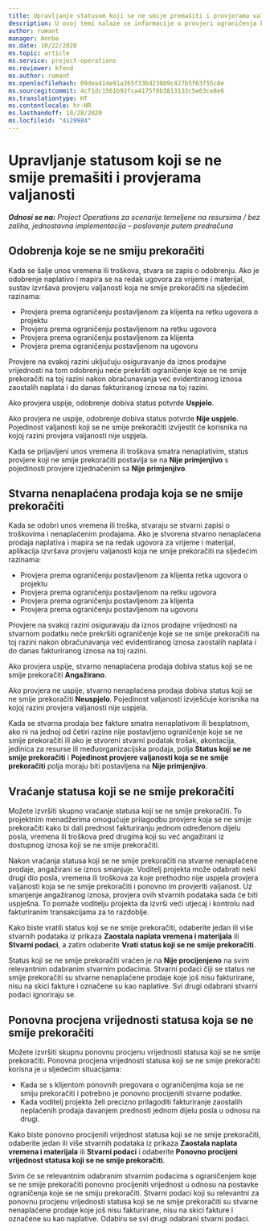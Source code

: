```yaml
---
title: Upravljanje statusom koji se ne smije premašiti i provjerama valjanosti
description: U ovoj temi nalaze se informacije o provjeri ograničenja koja se ne smiju prekoračiti u aplikaciji Project Operations.
author: rumant
manager: Annbe
ms.date: 10/22/2020
ms.topic: article
ms.service: project-operations
ms.reviewer: kfend
ms.author: rumant
ms.openlocfilehash: 09dea414e91a365f33bd23089c427b5f63f55c8e
ms.sourcegitcommit: 4cf1dc1561b92fca4175f0b3813133c5e63ce8e6
ms.translationtype: HT
ms.contentlocale: hr-HR
ms.lasthandoff: 10/28/2020
ms.locfileid: "4129984"
---
```

# <a name="manage-not-to-exceed-status-and-validations"></a>Upravljanje statusom koji se ne smije premašiti i provjerama valjanosti 

_**Odnosi se na:** Project Operations za scenarije temeljene na resursima / bez zaliha, jednostavna implementacija – poslovanje putem predračuna_

## <a name="not-to-exceed-on-approvals"></a>Odobrenja koje se ne smiju prekoračiti

Kada se šalje unos vremena ili troškova, stvara se zapis o odobrenju. Ako je odobrenje naplativo i mapira se na redak ugovora za vrijeme i materijal, sustav izvršava provjeru valjanosti koja ne smije prekoračiti na sljedećim razinama:

  - Provjera prema ograničenju postavljenom za klijenta na retku ugovora o projektu
  - Provjera prema ograničenju postavljenom na retku ugovora
  - Provjera prema ograničenju postavljenom za klijenta
  - Provjera prema ograničenju postavljenom na ugovoru

Provjere na svakoj razini uključuju osiguravanje da iznos prodajne vrijednosti na tom odobrenju neće prekršiti ograničenje koje se ne smije prekoračiti na toj razini nakon obračunavanja već evidentiranog iznosa zaostalih naplata i do danas fakturiranog iznosa na toj razini.

Ako provjera uspije, odobrenje dobiva status potvrde **Uspjelo**.

Ako provjera ne uspije, odobrenje dobiva status potvrde **Nije uspjelo**. Pojedinost valjanosti koji se ne smije prekoračiti izvijestit će korisnika na kojoj razini provjera valjanosti nije uspjela.

Kada se prijavljeni unos vremena ili troškova smatra nenaplativim, status provjere koji ne smije prekoračiti postavlja se na **Nije primjenjivo** s pojedinosti provjere izjednačenim sa **Nije primjenjivo**.

## <a name="not-to-exceed-on-unbilled-sales-actuals"></a>Stvarna nenaplaćena prodaja koja se ne smije prekoračiti

Kada se odobri unos vremena ili troška, stvaraju se stvarni zapisi o troškovima i nenaplaćenim prodajama. Ako je stvorena stvarno nenaplaćena prodaja naplativa i mapira se na redak ugovora za vrijeme i materijal, aplikacija izvršava provjeru valjanosti koja ne smije prekoračiti na sljedećim razinama:

  - Provjera prema ograničenju postavljenom za klijenta retka ugovora o projektu
  - Provjera prema ograničenju postavljenom na retku ugovora
  - Provjera prema ograničenju postavljenom za klijenta
  - Provjera prema ograničenju postavljenom na ugovoru

Provjere na svakoj razini osiguravaju da iznos prodajne vrijednosti na stvarnom podatku neće prekršiti ograničenje koje se ne smije prekoračiti na toj razini nakon obračunavanja već evidentiranog iznosa zaostalih naplata i do danas fakturiranog iznosa na toj razini.

Ako provjera uspije, stvarno nenaplaćena prodaja dobiva status koji se ne smije prekoračiti **Angažirano**.

Ako provjera ne uspije, stvarno nenaplaćena prodaja dobiva status koji se ne smije prekoračiti **Neuspjelo**. Pojedinost valjanosti izvješćuje korisnika na kojoj razini provjera valjanosti nije uspjela.

Kada se stvarna prodaja bez fakture smatra nenaplativom ili besplatnom, ako ni na jednoj od četiri razine nije postavljeno ograničenje koje se ne smije prekoračiti ili ako je stvoreni stvarni podatak trošak, akontacija, jedinica za resurse ili međuorganizacijska prodaja, polja **Status koji se ne smije prekoračiti** i **Pojedinost provjere valjanosti koja se ne smije prekoračiti** polja moraju biti postavljena na **Nije primjenjivo**.

## <a name="reset-the-not-to-exceed-status"></a>Vraćanje statusa koji se ne smije prekoračiti

Možete izvršiti skupno vraćanje statusa koji se ne smije prekoračiti. To projektnim menadžerima omogućuje prilagodbu provjere koja se ne smije prekoračiti kako bi dali prednost fakturiranju jednom određenom dijelu posla, vremena ili troškova pred drugima koji su već angažirani iz dostupnog iznosa koji se ne smije prekoračiti.

Nakon vraćanja statusa koji se ne smije prekoračiti na stvarne nenaplaćene prodaje, angažirani se iznos smanjuje. Voditelj projekta može odabrati neki drugi dio posla, vremena ili troškova za koje prethodno nije uspjela provjera valjanosti koja se ne smije prekoračiti i ponovno im provjeriti valjanost. Uz smanjenje angažiranog iznosa, provjera ovih stvarnih podataka sada će biti uspješna. To pomaže voditelju projekta da izvrši veći utjecaj i kontrolu nad fakturiranim transakcijama za to razdoblje.

Kako biste vratili status koji se ne smije prekoračiti, odaberite jedan ili više stvarnih podataka iz prikaza **Zaostala naplata vremena i materijala** ili **Stvarni podaci**, a zatim odaberite **Vrati status koji se ne smije prekoračiti**.

Status koji se ne smije prekoračiti vraćen je na **Nije procijenjeno** na svim relevantnim odabranim stvarnim podacima. Stvarni podaci čiji se status ne smije prekoračiti su stvarne nenaplaćene prodaje koje još nisu fakturirane, nisu na skici fakture i označene su kao naplative. Svi drugi odabrani stvarni podaci ignoriraju se.

## <a name="reevaluate-not-to-exceed-status"></a>Ponovna procjena vrijednosti statusa koja se ne smije prekoračiti

Možete izvršiti skupnu ponovnu procjenu vrijednosti statusa koji se ne smije prekoračiti. Ponovna procjena vrijednosti statusa koji se ne smije prekoračiti korisna je u sljedećim situacijama:

  - Kada se s klijentom ponovnih pregovara o ograničenjima koja se ne smiju prekoračiti i potrebno je ponovno procijeniti stvarne podatke.
  - Kada voditelj projekta želi precizno prilagoditi fakturiranje zaostalih neplaćenih prodaja davanjem prednosti jednom dijelu posla u odnosu na drugi.

Kako biste ponovno procijenili vrijednost statusa koji se ne smije prekoračiti, odaberite jedan ili više stvarnih podataka iz prikaza **Zaostala naplata vremena i materijala** ili **Stvarni podaci** i odaberite **Ponovno procijeni vrijednost statusa koji se ne smije prekoračiti**.

Svim će se relevantnim odabranim stvarnim podacima s ograničenjem koje se ne smije prekoračiti ponovno procijeniti vrijednost u odnosu na postavke ograničenja koje se ne smiju prekoračiti. Stvarni podaci koji su relevantni za ponovnu procjenu vrijednosti statusa koji se ne smije prekoračiti su stvarne nenaplaćene prodaje koje još nisu fakturirane, nisu na skici fakture i označene su kao naplative. Odabiru se svi drugi odabrani stvarni podaci.
